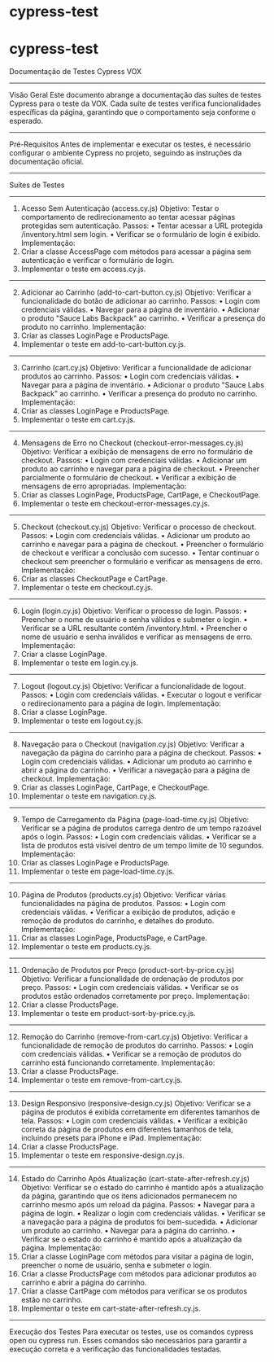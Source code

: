 # cypress-test
# cypress-test

Documentação de Testes Cypress VOX
________________________________________
Visão Geral
Este documento abrange a documentação das suítes de testes Cypress para o teste da VOX. Cada suíte de testes verifica funcionalidades específicas da página, garantindo que o comportamento seja conforme o esperado.
________________________________________
Pré-Requisitos
Antes de implementar e executar os testes, é necessário configurar o ambiente Cypress no projeto, seguindo as instruções da documentação oficial.
________________________________________
Suítes de Testes
________________________________________
1. Acesso Sem Autenticação (access.cy.js)
Objetivo: Testar o comportamento de redirecionamento ao tentar acessar páginas protegidas sem autenticação.
Passos:
•	Tentar acessar a URL protegida /inventory.html sem login.
•	Verificar se o formulário de login é exibido.
Implementação:
  1.	Criar a classe AccessPage com métodos para acessar a página sem autenticação e verificar o formulário de login.
  2.	Implementar o teste em access.cy.js.
________________________________________
2. Adicionar ao Carrinho (add-to-cart-button.cy.js)
Objetivo: Verificar a funcionalidade do botão de adicionar ao carrinho.
Passos:
•	Login com credenciais válidas.
•	Navegar para a página de inventário.
•	Adicionar o produto "Sauce Labs Backpack" ao carrinho.
•	Verificar a presença do produto no carrinho.
Implementação:
  1.	Criar as classes LoginPage e ProductsPage.
  2.	Implementar o teste em add-to-cart-button.cy.js.
________________________________________
3. Carrinho (cart.cy.js)
Objetivo: Verificar a funcionalidade de adicionar produtos ao carrinho.
Passos:
•	Login com credenciais válidas.
•	Navegar para a página de inventário.
•	Adicionar o produto "Sauce Labs Backpack" ao carrinho.
•	Verificar a presença do produto no carrinho.
Implementação:
  1.	Criar as classes LoginPage e ProductsPage.
  2.	Implementar o teste em cart.cy.js.
________________________________________
4. Mensagens de Erro no Checkout (checkout-error-messages.cy.js)
Objetivo: Verificar a exibição de mensagens de erro no formulário de checkout.
Passos:
•	Login com credenciais válidas.
•	Adicionar um produto ao carrinho e navegar para a página de checkout.
•	Preencher parcialmente o formulário de checkout.
•	Verificar a exibição de mensagens de erro apropriadas.
Implementação:
  1.	Criar as classes LoginPage, ProductsPage, CartPage, e CheckoutPage.
  2.	Implementar o teste em checkout-error-messages.cy.js.
________________________________________
5. Checkout (checkout.cy.js)
Objetivo: Verificar o processo de checkout.
Passos:
•	Login com credenciais válidas.
•	Adicionar um produto ao carrinho e navegar para a página de checkout.
•	Preencher o formulário de checkout e verificar a conclusão com sucesso.
•	Tentar continuar o checkout sem preencher o formulário e verificar as mensagens de erro.
Implementação:
  1.	Criar as classes CheckoutPage e CartPage.
  2.	Implementar o teste em checkout.cy.js.
________________________________________
6. Login (login.cy.js)
Objetivo: Verificar o processo de login.
Passos:
•	Preencher o nome de usuário e senha válidos e submeter o login.
•	Verificar se a URL resultante contém /inventory.html.
•	Preencher o nome de usuário e senha inválidos e verificar as mensagens de erro.
Implementação:
  1.	Criar a classe LoginPage.
  2.	Implementar o teste em login.cy.js.
________________________________________
7. Logout (logout.cy.js)
Objetivo: Verificar a funcionalidade de logout.
Passos:
•	Login com credenciais válidas.
•	Executar o logout e verificar o redirecionamento para a página de login.
Implementação:
  1.	Criar a classe LoginPage.
  2.	Implementar o teste em logout.cy.js.
________________________________________
8. Navegação para o Checkout (navigation.cy.js)
Objetivo: Verificar a navegação da página do carrinho para a página de checkout.
Passos:
•	Login com credenciais válidas.
•	Adicionar um produto ao carrinho e abrir a página do carrinho.
•	Verificar a navegação para a página de checkout.
Implementação:
  1.	Criar as classes LoginPage, CartPage, e CheckoutPage.
  2.	Implementar o teste em navigation.cy.js.
________________________________________
9. Tempo de Carregamento da Página (page-load-time.cy.js)
Objetivo: Verificar se a página de produtos carrega dentro de um tempo razoável após o login.
Passos:
•	Login com credenciais válidas.
•	Verificar se a lista de produtos está visível dentro de um tempo limite de 10 segundos.
Implementação:
  1.	Criar as classes LoginPage e ProductsPage.
  2.	Implementar o teste em page-load-time.cy.js.
________________________________________
10. Página de Produtos (products.cy.js)
Objetivo: Verificar várias funcionalidades na página de produtos.
Passos:
•	Login com credenciais válidas.
•	Verificar a exibição de produtos, adição e remoção de produtos do carrinho, e detalhes do produto.
Implementação:
  1.	Criar as classes LoginPage, ProductsPage, e CartPage.
  2.	Implementar o teste em products.cy.js.
________________________________________
11. Ordenação de Produtos por Preço (product-sort-by-price.cy.js)
Objetivo: Verificar a funcionalidade de ordenação de produtos por preço.
Passos:
•	Login com credenciais válidas.
•	Verificar se os produtos estão ordenados corretamente por preço.
Implementação:
  1.	Criar a classe ProductsPage.
  2.	Implementar o teste em product-sort-by-price.cy.js.
________________________________________
12. Remoção do Carrinho (remove-from-cart.cy.js)
Objetivo: Verificar a funcionalidade de remoção de produtos do carrinho.
Passos:
•	Login com credenciais válidas.
•	Verificar se a remoção de produtos do carrinho está funcionando corretamente.
Implementação:
  1.	Criar a classe ProductsPage.
  2.	Implementar o teste em remove-from-cart.cy.js.
________________________________________
13. Design Responsivo (responsive-design.cy.js)
Objetivo: Verificar se a página de produtos é exibida corretamente em diferentes tamanhos de tela.
Passos:
•	Login com credenciais válidas.
•	Verificar a exibição correta da página de produtos em diferentes tamanhos de tela, incluindo presets para iPhone e iPad.
Implementação:
  1.	Criar a classe ProductsPage.
  2.	Implementar o teste em responsive-design.cy.js.
________________________________________
14. Estado do Carrinho Após Atualização (cart-state-after-refresh.cy.js)
Objetivo: Verificar se o estado do carrinho é mantido após a atualização da página, garantindo que os itens adicionados permanecem no carrinho mesmo após um reload da página.
Passos:
•	Navegar para a página de login.
•	Realizar o login com credenciais válidas.
•	Verificar se a navegação para a página de produtos foi bem-sucedida.
•	Adicionar um produto ao carrinho.
•	Navegar para a página do carrinho.
•	Verificar se o estado do carrinho é mantido após a atualização da página.
Implementação:
  1.	Criar a classe LoginPage com métodos para visitar a página de login, preencher o nome de usuário, senha e submeter o login.
  2.	Criar a classe ProductsPage com métodos para adicionar produtos ao carrinho e abrir a página do carrinho.
  3.	Criar a classe CartPage com métodos para verificar se os produtos estão no carrinho.
  4.	Implementar o teste em cart-state-after-refresh.cy.js.
________________________________________
Execução dos Testes
  Para executar os testes, use os comandos cypress open ou cypress run. Esses comandos são necessários para garantir a execução correta e a verificação das funcionalidades testadas.